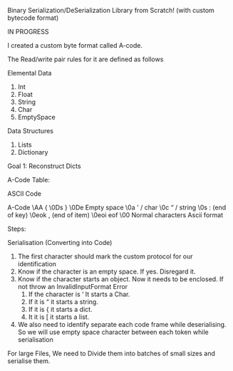 Binary Serialization/DeSerialization Library from Scratch! (with custom bytecode format)

IN PROGRESS

I created a custom byte format called A-code. 

The Read/write pair rules for it are defined as follows

Elemental Data

1. Int
2. Float
3. String
4. Char
5. EmptySpace

Data Structures

1. Lists
2. Dictionary

Goal 1: Reconstruct Dicts

A-Code Table:

ASCII	            Code

A-Code	            \AA
{	                \0Ds
}	                \0De
Empty space	        \0a
' / char	        \0c
“ / string	        \0s
: (end of key)	    \0eok
, (end of item)	    \0eoi
eof	                \00
Normal characters	Ascii format

Steps:

Serialisation (Converting into Code)

1. The first character should mark the custom protocol for our identification
2. Know if the character is an empty space. If yes. Disregard it. 
3. Know if the character starts an object. Now it needs to be enclosed. If not throw an InvalidInputFormat Error
    1. If the character is ‘  It starts a Char. 
    2. If it is “ it starts a string. 
    3.  If it is { it starts a dict. 
    4. It it is [ it starts a list.
4. We also need to identify separate each code frame while deserialising. So we will use empty space character between each token while serialisation

For large Files, We need to Divide them into batches of small sizes and serialise them. 
